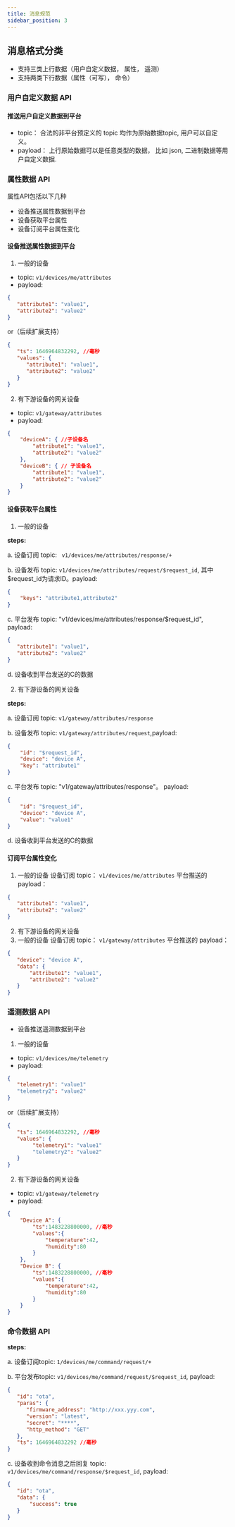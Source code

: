 ```yaml
---
title: 消息规范
sidebar_position: 3
---
```


## 消息格式分类
- 支持三类上行数据（用户自定义数据， 属性， 遥测）
- 支持两类下行数据（属性（可写）， 命令）

### 用户自定义数据 API
#### 推送用户自定义数据到平台
- topic： 合法的非平台预定义的 topic 均作为原始数据topic, 用户可以自定义。
- payload： 上行原始数据可以是任意类型的数据， 比如 json, 二进制数据等用户自定义数据.


### 属性数据 API
属性API包括以下几种
- 设备推送属性数据到平台
- 设备获取平台属性
- 设备订阅平台属性变化

#### 设备推送属性数据到平台
1. 一般的设备
- topic: `v1/devices/me/attributes`
- payload:
```json
{
   "attribute1": "value1",
   "attribute2": "value2"
}
```
 or（后续扩展支持）
```json
{
   "ts": 1646964832292, //毫秒
   "values": {
      "attribute1": "value1",
      "attribute2": "value2"
   }
}
```
2. 有下游设备的网关设备
- topic: `v1/gateway/attributes`
- payload:

```json
{
    "deviceA": { //子设备名
        "attribute1": "value1",
        "attribute2": "value2"
    },
    "deviceB": { // 子设备名
        "attribute1": "value1",
        "attribute2": "value2"
    }
}
```

#### 设备获取平台属性
1. 一般的设备

**steps:**

a. 设备订阅 topic: ` v1/devices/me/attributes/response/+`

b. 设备发布 topic: `v1/devices/me/attributes/request/$request_id`, 其中$request_id为请求ID。payload:
```json
{
    "keys": "attribute1,attribute2"
}
```
c. 平台发布 topic: "v1/devices/me/attributes/response/$request_id", payload:
```json
{
   "attribute1": "value1",
   "attribute2": "value2"
}
```
d. 设备收到平台发送的C的数据

2. 有下游设备的网关设备

**steps:**

a. 设备订阅 topic: `v1/gateway/attributes/response`

b. 设备发布 topic: `v1/gateway/attributes/request`,payload:
```json
{
    "id": "$request_id",
    "device": "device A",
    "key": "attribute1"
}
```
c. 平台发布 topic: "v1/gateway/attributes/response"。 payload:
```json
{
    "id": "$request_id",
    "device": "device A",
    "value": "value1"
}
```
d. 设备收到平台发送的C的数据

#### 订阅平台属性变化
1. 一般的设备
设备订阅 topic： `v1/devices/me/attributes`
平台推送的 payload：
```json
{
   "attribute1": "value1",
   "attribute2": "value2"
}
```

2. 有下游设备的网关设备
1. 一般的设备
设备订阅 topic： `v1/gateway/attributes`
平台推送的 payload：
```json
{
   "device": "device A",
   "data": {
       "attribute1": "value1",
       "attribute2": "value2"
   }
}
```

### 遥测数据 API
- 设备推送遥测数据到平台
1. 一般的设备
- topic: `v1/devices/me/telemetry`
- payload:
```json
{
   "telemetry1": "value1"
   "telemetry2": "value2"
}
```

 or（后续扩展支持）
```json
{
   "ts": 1646964832292, //毫秒
   "values": {
        "telemetry1": "value1"
        "telemetry2": "value2"
   }
}
```

2. 有下游设备的网关设备
- topic: `v1/gateway/telemetry`
- payload:
```json
{
    "Device A": {
        "ts":1483228800000, //毫秒
        "values":{
            "temperature":42,
            "humidity":80
        }
    },
    "Device B": {
        "ts":1483228800000, //毫秒
        "values":{
            "temperature":42,
            "humidity":80
        }
    }
}
```

### 命令数据 API

**steps:**

a. 设备订阅topic: `1/devices/me/command/request/+`

b. 平台发布topic: `v1/devices/me/command/request/$request_id`, payload:
```json
{
   "id": "ota",
   "paras": {
      "firmware_address": "http://xxx.yyy.com",
      "version": "latest",
      "secret": "****",
      "http_method": "GET"
   },
   "ts": 1646964832292 //毫秒
}
```
c. 设备收到命令消息之后回复 topic: `v1/devices/me/command/response/$request_id`, payload:
```json
{
   "id": "ota",
   "data": {
       "success": true
   }
}
```
